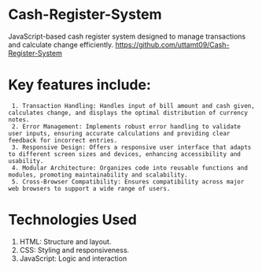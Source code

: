 # Cash-Register-System
 JavaScript-based cash register system designed to manage transactions and calculate change efficiently.
 https://github.com/uttamt09/Cash-Register-System

 # Key features include:
     1. Transaction Handling: Handles input of bill amount and cash given, calculates change, and displays the optimal distribution of currency notes.
     2. Error Management: Implements robust error handling to validate user inputs, ensuring accurate calculations and providing clear feedback for incorrect entries.
     3. Responsive Design: Offers a responsive user interface that adapts to different screen sizes and devices, enhancing accessibility and usability.
     4. Modular Architecture: Organizes code into reusable functions and modules, promoting maintainability and scalability.
     5. Cross-Browser Compatibility: Ensures compatibility across major web browsers to support a wide range of users.

# Technologies Used
  1. HTML: Structure and layout.
  2. CSS: Styling and responsiveness.
  3. JavaScript: Logic and interaction 
